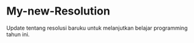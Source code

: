 # My-new-Resolution
Update tentang resolusi baruku untuk melanjutkan belajar programming tahun ini.

